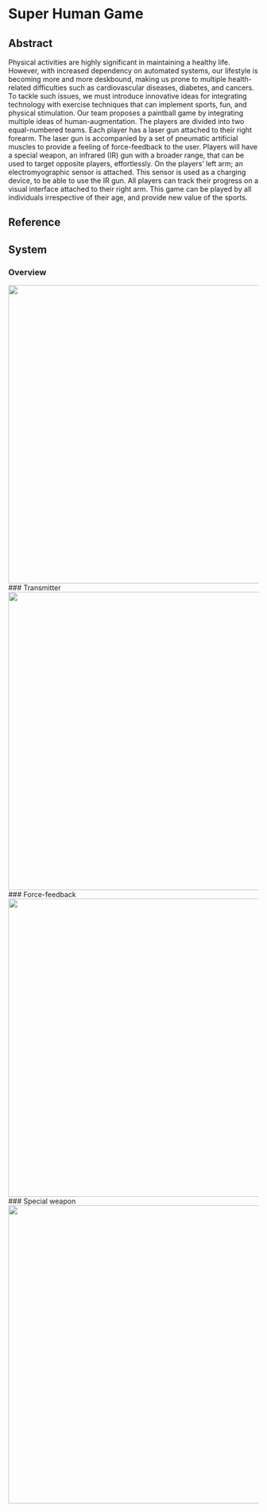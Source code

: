 # Super Human Game

## Abstract

Physical activities are highly significant in maintaining a healthy life. However, with increased dependency on automated systems, our lifestyle is becoming more and more deskbound, making us prone to multiple health-related difficulties such as cardiovascular diseases, diabetes, and cancers. To tackle such issues, we must introduce innovative ideas for integrating technology with exercise techniques that can implement sports, fun, and physical stimulation. 
Our team proposes a paintball game by integrating multiple ideas of human-augmentation. The players are divided into two equal-numbered teams. Each player has a laser gun attached to their right forearm. The laser gun is accompanied by a set of pneumatic artificial muscles to provide a feeling of force-feedback to the user. Players will have a special weapon, an infrared (IR) gun with a broader range, that can be used to target opposite players, effortlessly. On the players’ left arm; an electromyographic sensor is attached. This sensor is used as a charging device, to be able to use the IR gun. All players can track their progress on a visual interface attached to their right arm. This game can be played by all individuals irrespective of their age, and provide new value of the sports.


## Reference

<!-- 1. [OECD](https://github.com/totovr/SuperHuman/blob/master/Obesity-Update-2017.pdf) -->


## System

### Overview
<img src="https://github.com/totovr/SuperHuman/blob/master/Images/overview1.png" width="600">
### Transmitter
<img src="https://github.com/totovr/SuperHuman/blob/master/Images/overview3.png" width="600">
### Force-feedback
<img src="https://github.com/totovr/SuperHuman/blob/master/Images/overview2.png" width="600">
### Special weapon
<img src="https://github.com/totovr/SuperHuman/blob/master/Images/overview4.png" width="600">
